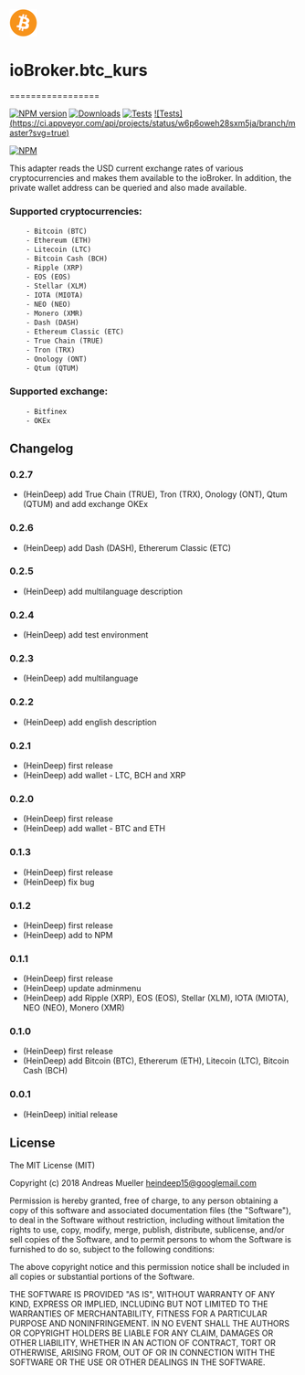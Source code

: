![Logo](admin/btc_kurs.png)
# ioBroker.btc_kurs
=================

[![NPM version](https://img.shields.io/npm/v/iobroker.btc_kurs.svg)](https://www.npmjs.com/package/iobroker.btc_kurs)
[![Downloads](https://img.shields.io/npm/dm/iobroker.btc_kurs.svg)](https://www.npmjs.com/package/iobroker.btc_kurs)
[![Tests](https://travis-ci.org/heindeep/ioBroker.btc_kurs.svg?branch=master)](https://travis-ci.org/heindeep/ioBroker.btc_kurs)
[![Tests] (https://ci.appveyor.com/api/projects/status/w6p6oweh28sxm5ja/branch/master?svg=true)](https://ci.appveyor.com/project/heindeep/iobroker-btc-kurs)

[![NPM](https://nodei.co/npm/iobroker.btc_kurs.png?downloads=true)](https://nodei.co/npm/iobroker.btc_kurs/)

This adapter reads the USD current exchange rates of various cryptocurrencies and makes them available to the ioBroker.
In addition, the private wallet address can be queried and also made available.

###	Supported cryptocurrencies:
	
		- Bitcoin (BTC)
		- Ethereum (ETH)
		- Litecoin (LTC)
		- Bitcoin Cash (BCH)
		- Ripple (XRP)
		- EOS (EOS)
		- Stellar (XLM)
		- IOTA (MIOTA)
		- NEO (NEO)
		- Monero (XMR)
		- Dash (DASH)
		- Ethereum Classic (ETC)
		- True Chain (TRUE)
		- Tron (TRX)
		- Onology (ONT)
		- Qtum (QTUM)
	
###	Supported exchange:
  
		- Bitfinex
		- OKEx
		
## Changelog

### 0.2.7
* (HeinDeep) add True Chain (TRUE), Tron (TRX), Onology (ONT), Qtum (QTUM) and add exchange OKEx

### 0.2.6
* (HeinDeep) add Dash (DASH), Ethererum Classic (ETC)

### 0.2.5
* (HeinDeep) add multilanguage description

### 0.2.4
* (HeinDeep) add test environment

### 0.2.3
* (HeinDeep) add multilanguage

### 0.2.2
* (HeinDeep) add english description

### 0.2.1
* (HeinDeep) first release
* (HeinDeep) add wallet - LTC, BCH and XRP

### 0.2.0
* (HeinDeep) first release
* (HeinDeep) add wallet - BTC and ETH

### 0.1.3
* (HeinDeep) first release
* (HeinDeep) fix bug 

### 0.1.2
* (HeinDeep) first release
* (HeinDeep) add to NPM
		
### 0.1.1
* (HeinDeep) first release
* (HeinDeep) update adminmenu
* (HeinDeep) add Ripple (XRP), EOS (EOS), Stellar (XLM), IOTA (MIOTA), NEO (NEO), Monero (XMR)
		
### 0.1.0
* (HeinDeep) first release
* (HeinDeep) add Bitcoin (BTC), Ethererum (ETH), Litecoin (LTC), Bitcoin Cash (BCH)

### 0.0.1
* (HeinDeep) initial release

 

## License
The MIT License (MIT)

Copyright (c) 2018 Andreas Mueller <heindeep15@googlemail.com>

Permission is hereby granted, free of charge, to any person obtaining a copy
of this software and associated documentation files (the "Software"), to deal
in the Software without restriction, including without limitation the rights
to use, copy, modify, merge, publish, distribute, sublicense, and/or sell
copies of the Software, and to permit persons to whom the Software is
furnished to do so, subject to the following conditions:

The above copyright notice and this permission notice shall be included in
all copies or substantial portions of the Software.

THE SOFTWARE IS PROVIDED "AS IS", WITHOUT WARRANTY OF ANY KIND, EXPRESS OR
IMPLIED, INCLUDING BUT NOT LIMITED TO THE WARRANTIES OF MERCHANTABILITY,
FITNESS FOR A PARTICULAR PURPOSE AND NONINFRINGEMENT. IN NO EVENT SHALL THE
AUTHORS OR COPYRIGHT HOLDERS BE LIABLE FOR ANY CLAIM, DAMAGES OR OTHER
LIABILITY, WHETHER IN AN ACTION OF CONTRACT, TORT OR OTHERWISE, ARISING FROM,
OUT OF OR IN CONNECTION WITH THE SOFTWARE OR THE USE OR OTHER DEALINGS IN
THE SOFTWARE.
